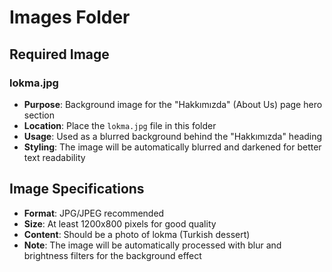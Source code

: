 # Images Folder

## Required Image

### lokma.jpg
- **Purpose**: Background image for the "Hakkımızda" (About Us) page hero section
- **Location**: Place the `lokma.jpg` file in this folder
- **Usage**: Used as a blurred background behind the "Hakkımızda" heading
- **Styling**: The image will be automatically blurred and darkened for better text readability

## Image Specifications
- **Format**: JPG/JPEG recommended
- **Size**: At least 1200x800 pixels for good quality
- **Content**: Should be a photo of lokma (Turkish dessert)
- **Note**: The image will be automatically processed with blur and brightness filters for the background effect

